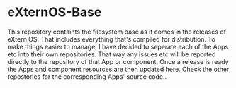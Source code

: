 # eXternOS-Base

This repository containts the filesystem base as it comes in the releases of eXtern OS. That includes everything that's compiled for distribution. To make things easier to manage, I have decided to seperate each of the Apps etc into their own repositories. That way any issues etc will be reported directly to the repository of that App or component. Once a release is ready the Apps and component resources are then updated here. Check the other repostories for the corresponding Apps' source code..
